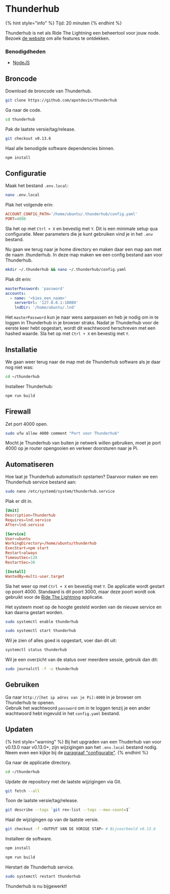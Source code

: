 # Thunderhub

{% hint style="info" %}
Tijd: 20 minuten
{% endhint %}

Thunderhub is net als Ride The Lightning een beheertool voor jouw node. Bezoek [de website](https://www.thunderhub.io/) om alle features te ontdekken.

### Benodigdheden

* [NodeJS](https://docs.theroadtonode.com/raspberry-pi/algemene-dependencies-installeren#nodejs)

## Broncode

Download de broncode van Thunderhub.

```bash
git clone https://github.com/apotdevin/thunderhub
```

Ga naar de code.

```bash
cd thunderhub
```

Pak de laatste versie/tag/release.

```bash
git checkout v0.13.6
```

Haal alle benodigde software dependencies binnen.

```bash
npm install
```

## Configuratie

Maak het bestand `.env.local`:

```bash
nano .env.local
```

Plak het volgende erin:

```toml
ACCOUNT_CONFIG_PATH='/home/ubuntu/.thunderhub/config.yaml'
PORT=4000
```

Sla het op met `Ctrl + X` en bevestig met `Y`. Dit is een minimale setup qua configuratie. Meer parameters die je kunt gebruiken vind je in het `.env` bestand.

Nu gaan we terug naar je home directory en maken daar een map aan met de naam .thunderhub. In deze map maken we een config bestand aan voor Thunderhub.

```bash
mkdir ~/.thunderhub && nano ~/.thunderhub/config.yaml
```

Plak dit erin:

```yaml
masterPassword: 'password'
accounts:
  - name: '<kies_een_naam>'
    serverUrl: '127.0.0.1:10009'
    lndDir: '/home/ubuntu/.lnd'
```

Het `masterPassword` kun je naar wens aanpassen en heb je nodig om in te loggen in Thunderhub in je browser straks. Nadat je Thunderhub voor de eerste keer hebt opgestart, wordt dit wachtwoord herschreven met een hashed waarde. Sla het op met `Ctrl + X` en bevestig met `Y`.

## Installatie

We gaan weer terug naar de map met de Thunderhub software als je daar nog niet was:

```bash
cd ~/thunderhub
```

Installeer Thunderhub:

```bash
npm run build
```

## Firewall

Zet port 4000 open.

```bash
sudo ufw allow 4000 comment "Port voor Thunderhub"
```

Mocht je Thunderhub van buiten je netwerk willen gebruiken, moet je port 4000 op je router opengooien en verkeer doorsturen naar je Pi.

## Automatiseren

Hoe laat je Thunderhub automatisch opstarten? Daarvoor maken we een Thunderhub service bestand aan:

```bash
sudo nano /etc/systemd/system/thunderhub.service
```

Plak er dit in.

```toml
[Unit]
Description=Thunderhub
Requires=lnd.service
After=lnd.service

[Service]
User=ubuntu
WorkingDirectory=/home/ubuntu/thunderhub
ExecStart=npm start
Restart=always
TimeoutSec=120
RestartSec=30

[Install]
WantedBy=multi-user.target
```

Sla het weer op met `Ctrl + X` en bevestig met `Y`. De applicatie wordt gestart op poort 4000. Standaard is dit poort 3000, maar deze poort wordt ook gebruikt voor de [Ride The Lightning](ride-the-lightning.md) applicatie.

Het systeem moet op de hoogte gesteld worden van de nieuwe service en kan daarna gestart worden.

```bash
sudo systemctl enable thunderhub
```

```bash
sudo systemctl start thunderhub
```

Wil je zien of alles goed is opgestart, voer dan dit uit:

```bash
systemctl status thunderhub
```

Wil je een overzicht van de status over meerdere sessie, gebruik dan dit:

```bash
sudo journalctl -f -u thunderhub
```

## Gebruiken

Ga naar `http://[het ip adres van je Pi]:4000` in je browser om Thunderhub te openen.  
Gebruik het wachtwoord `password` om in te loggen tenzij je een ander wachtwoord hebt ingevuld in het `config.yaml` bestand.

## Updaten

{% hint style="warning" %}
Bij het upgraden van een Thuderhub van voor v0.13.0 naar v0.13.0+, zijn wijzigingen aan het `.env.local` bestand nodig. Neem even een kijkje bij de [paragraaf "configuratie"](#configuratie).
{% endhint %}

Ga naar de applicatie directory.

```bash
cd ~/thunderhub
```

Update de repository met de laatste wijzigingen via Git.

```bash
git fetch --all
```

Toon de laatste versie/tag/release.

```bash
git describe --tags `git rev-list --tags --max-count=1`
```

Haal de wijzigingen op van de laatste versie.

```bash
git checkout -f <OUTPUT VAN DE VORIGE STAP> # Bijvoorbeeld v0.13.6
```

Installeer de software.

```bash
npm install

npm run build
```

Herstart de Thunderhub service.

```bash
sudo systemctl restart thunderhub
```

Thunderhub is nu bijgewerkt!
